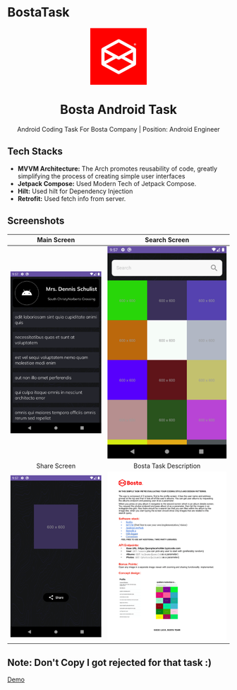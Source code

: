 # BostaTask

<p align="center">
  <img src="images/bosta.webp" align="center" width="128" height="128" />
<p>

<h1 align="center">Bosta Android Task</h1>

<p align="center">
Android Coding Task For Bosta Company | Position: Android Engineer 

## Tech Stacks

- <b>MVVM Architecture:</b> The Arch promotes reusability of code, greatly simplifying the process of creating simple user interfaces
- <b>Jetpack Compose:</b> Used Modern Tech of Jetpack Compose.
- <b>Hilt:</b> Used hilt for Dependency Injection
- <b>Retrofit:</b> Used fetch info from server.





## Screenshots

|                   Main Screen                        |                   Search Screen                    |                     
|:----------------------------------------------------:|:--------------------------------------------------:|
|     ![Main Screen](images/MainScreen.png)            |         ![Search](images/SearchScreen.png)         |
|                  Share Screen                        |              Bosta Task Description                |
|        ![Share](images/ShareScreen.png)              |        ![Task](images/UpdatedAndroidTask.png)      |                  
   


## Note: Don't Copy I got rejected for that task :) 


[Demo](https://github.com/ahmedelshaikh20/bosta-task/assets/61388151/5069808f-e6a7-469c-a32b-a4d16cab5e81)



